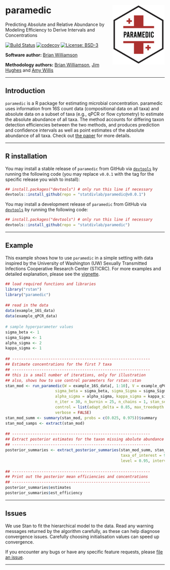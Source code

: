 # paramedic <img src="docs/paramedic-logo.png" align="right" width="165px"/>
Predicting Absolute and Relative Abundance by Modeling Efficiency to Derive Intervals and Concentrations

[![Build Status](https://travis-ci.org/statdivlab/paramedic.svg?branch=master)](https://travis-ci.org/statdivlab/paramedic)
[![codecov](https://codecov.io/gh/statdivlab/paramedic/branch/master/graph/badge.svg?token=GnLFG7QNsh)](https://codecov.io/gh/statdivlab/paramedic)
[![License: BSD-3](https://img.shields.io/badge/License-BSD--3--Clause-yellow)](https://opensource.org/licenses/BSD-3-Clause)

**Software author:** [Brian Williamson](https://bdwilliamson.github.io/)

**Methodology authors:** [Brian Williamson](https://bdwilliamson.github.io/), [Jim Hughes](http://faculty.washington.edu/jphughes/) and [Amy Willis](http://statisticaldiversitylab.com/team/amy-willis)

------------------------------

## Introduction

`paramedic` is a R package for estimating microbial concentration. paramedic uses information from 16S count data (compositional data on all taxa) and absolute data on a subset of taxa (e.g., qPCR or flow cytometry) to estimate the absolute abundance of all taxa. The method accounts for differing taxon detection efficiencies between the two methods, and produces prediction and confidence intervals as well as point estimates of the absolute abundance of all taxa. Check out [the paper](https://www.biorxiv.org/content/10.1101/761486v1) for more details.

------------------------------

## R installation

You may install a stable release of `paramedic` from GitHub via  [`devtools`](https://www.rstudio.com/products/rpackages/devtools/) by running the following code (you may replace `v0.0.1` with the tag for the specific release you wish to install):

```r
## install.packages("devtools") # only run this line if necessary
devtools::install_github(repo = "statdivlab/paramedic@v0.0.1")
```

You may install a development release of `paramedic` from GitHub via [`devtools`](https://www.rstudio.com/products/rpackages/devtools/) by running the following code:

```r
## install.packages("devtools") # only run this line if necessary
devtools::install_github(repo = "statdivlab/paramedic")
```

------------------------------

## Example

This example shows how to use `paramedic` in a simple setting with data inspired by the University of Washington (UW) Sexually Transmitted Infections Cooperative Research Center (STICRC). For more examples and detailed explanation, please see the [vignette](vignettes/introduction_to_paramedic.Rmd).

```r
## load required functions and libraries
library("rstan")
library("paramedic")

## read in the data
data(example_16S_data)
data(example_qPCR_data)

# sample hyperparameter values
sigma_beta <- 1
sigma_Sigma <- 1
alpha_sigma <- 2
kappa_sigma <- 1

## -------------------------------------------------------------
## Estimate concentrations for the first 7 taxa
## -------------------------------------------------------------
## this is a small number of iterations, only for illustration
## also, shows how to use control parameters for rstan::stan
stan_mod <- run_paramedic(W = example_16S_data[, 1:10], V = example_qPCR_data,
                      sigma_beta = sigma_beta, sigma_Sigma = sigma_Sigma,
                      alpha_sigma = alpha_sigma, kappa_sigma = kappa_sigma,
                      n_iter = 30, n_burnin = 25, n_chains = 1, stan_seed = 4747,
                      control = list(adapt_delta = 0.85, max_treedepth = 15),
                      verbose = FALSE)
stan_mod_summ <- summary(stan_mod, probs = c(0.025, 0.975))$summary
stan_mod_samps <- extract(stan_mod)

## -------------------------------------------------------------
## Extract posterior estimates for the taxon missing abolute abundance data
## -------------------------------------------------------------
posterior_summaries <- extract_posterior_summaries(stan_mod_summ, stan_mod_samps,
                                                   taxa_of_interest = 9, mult_num = 1,
                                                   level = 0.95, interval_type = "wald")

## -------------------------------------------------------------
## Print out the posterior mean efficiencies and concentrations
## -------------------------------------------------------------
posterior_summaries$estimates
posterior_summaries$est_efficiency
```

------------------------------

## Issues

We use Stan to fit the hierarchical model to the data. Read any warning messages returned by the algorithm carefully, as these can help diagnose convergence issues. Carefully choosing initialisation values can speed up convergence.

If you encounter any bugs or have any specific feature requests, please [file an issue](https://github.com/statdivlab/paramedic/issues).

------------------------------
